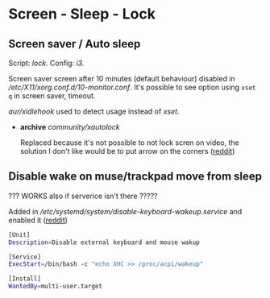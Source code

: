 # Screen - Sleep - Lock
## Screen saver / Auto sleep

Script: *lock.* Config: *i3.*

Screen saver screen after 10 minutes (default behaviour) disabled in */etc/X11/xorg.conf.d/10-monitor.conf*. It's possible to see option using `xset q` in screen saver, timeout.

*aur/xidlehook* used to detect usage instead of *xset*.

- **archive** *community/xautolock*

    Replaced because it's not possible to not lock scren on video, the solution I don't like would be to put arrow on the corners ([reddit](https://www.reddit.com/r/i3wm/comments/ak8fjy/how_do_you_guys_suspend_xautolocki3lock_when/))

## Disable wake on muse/trackpad move from sleep

??? WORKS also if serverice isn't there ?????

Added in */etc/systemd/system/disable-keyboard-wakeup.service* and enabled it ([reddit](https://www.reddit.com/r/archlinux/comments/3zxg65/how_to_permanently_change_procacpiwakeup_or/))

```bash
[Unit]                                                                           
Description=Disable external keyboard and mouse wakup

[Service]
ExecStart=/bin/bash -c "echo XHC >> /proc/acpi/wakeup"

[Install]
WantedBy=multi-user.target
```